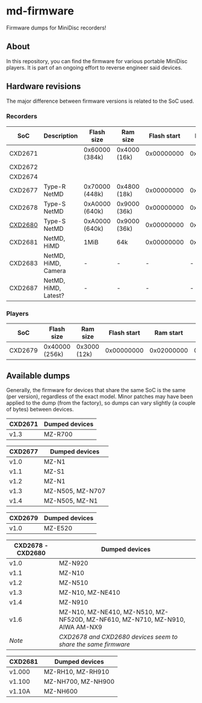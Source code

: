 # md-firmware
Firmware dumps for MiniDisc recorders!

## About
In this repository, you can find the firmware for various portable MiniDisc players. It is part of an ongoing effort to reverse engineer said devices.

## Hardware revisions
The major difference between firmware versions is related to the SoC used. 


### Recorders
| **SoC** | **Description**  | **Flash size** | **Ram size** | **Flash start** | **Ram start** | **Peripherals start** | **CPU Core** |
|---------|---------------|---------------|-----------------|------------------|---------------|-----------------------|--------------|
| CXD2671 |               |0x60000 (384k) | 0x4000 (16k)    | 0x00000000       | 0x02000000    | 0x03000000            | ARM7TDMI     |
| CXD2672 |               |               |                 |                  |               |                       | ARM7TDMI     |
| CXD2674 |               |               |                 |                  |               |                       | ARM7TDMI     |
| CXD2677 | Type-R NetMD  |0x70000 (448k) | 0x4800 (18k)    | 0x00000000       | 0x02000000    | 0x03000000            | ARM7TDMI?    |
| CXD2678 | Type-S NetMD  |0xA0000 (640k) | 0x9000 (36k)    | 0x00000000       | 0x02000000    | 0x03000000            | ARM7TDMI?    |
| <a href="https://github.com/Sir68k/md-firmware/wiki/CXD2680">CXD2680</a> | Type-S NetMD | 0xA0000 (640k) | 0x9000 (36k) | 0x00000000      | 0x02000000    | 0x03000000            | ARM7TDMI?    |
| CXD2681  | NetMD, HiMD  | 1MiB         | 64k           | 0x00000000      | 0x00800000    | 0x03000000            | ARM          |
| CXD2683  | NetMD, HiMD, Camera  | -         | -           | -      | -    | -            | -          |
| CXD2687  | NetMD, HiMD, Latest?  | -         | -           | -      | -    | -            | -          |

### Players

| **SoC** | **Flash size** | **Ram size** | **Flash start** | **Ram start** | **Peripherals start** | **CPU Core** | **Description** |
|---------|----------------|--------------|-----------------|---------------|-----------------------|--------------|-----------|
| CXD2679 | 0x40000 (256k) | 0x3000 (12k) | 0x00000000      | 0x02000000    | 0x03000000            | ARM7TDMI?    |         |

## Available dumps
Generally, the firmware for devices that share the same SoC is the same (per version), regardless of the exact model. Minor patches may have been applied to the dump (from the factory), so dumps can vary slightly (a couple of bytes) between devices.

| **CXD2671** | **Dumped devices**                                             |
|-------------|----------------------------------------------------------------|
| v1.3        | MZ-R700                                                        |

| **CXD2677** | **Dumped devices**                                             |
|-------------|----------------------------------------------------------------|
| v1.0        | MZ-N1                                                          |
| v1.1        | MZ-S1                                                          |
| v1.2        | MZ-N1                                                          |
| v1.3        | MZ-N505, MZ-N707                                               |
| v1.4        | MZ-N505, MZ-N1                                                 |

| **CXD2679**           | **Dumped devices**                                             |
|-----------------------|----------------------------------------------------------------|
| v1.0                  | MZ-E520                                                        |

| **CXD2678 - CXD2680** | **Dumped devices**                                             |
|-----------------------|----------------------------------------------------------------|
| v1.0                  | MZ-N920                                                        |
| v1.1                  | MZ-N10                                                         |
| v1.2                  | MZ-N510                                                        |
| v1.3                  | MZ-N10, MZ-NE410                                               |
| v1.4                  | MZ-N910                                                        |
| v1.6                  | MZ-N10, MZ-NE410, MZ-N510, MZ-NF520D, MZ-NF610, MZ-N710, MZ-N910, AIWA AM-NX9 |
| _Note_                | _CXD2678 and CXD2680 devices seem to share the same firmware_ |

| **CXD2681**           | **Dumped devices**                                             |
|-----------------------|----------------------------------------------------------------|
| v1.000                | MZ-RH10, MZ-RH910                                              |
| v1.100                | MZ-NH700, MZ-NH900                                             |
| v1.10A                | MZ-NH600                                                       |
